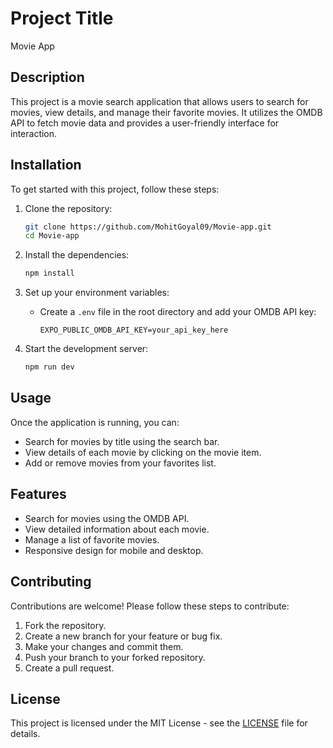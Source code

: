 # Project Title

Movie App

## Description

This project is a movie search application that allows users to search for movies, view details, and manage their favorite movies. It utilizes the OMDB API to fetch movie data and provides a user-friendly interface for interaction.

## Installation

To get started with this project, follow these steps:

1. Clone the repository:
   ```bash
   git clone https://github.com/MohitGoyal09/Movie-app.git
   cd Movie-app
   ```

2. Install the dependencies:
   ```bash
   npm install
   ```

3. Set up your environment variables:
   - Create a `.env` file in the root directory and add your OMDB API key:
     ```
     EXPO_PUBLIC_OMDB_API_KEY=your_api_key_here
     ```

4. Start the development server:
   ```bash
   npm run dev
   ```

## Usage

Once the application is running, you can:

- Search for movies by title using the search bar.
- View details of each movie by clicking on the movie item.
- Add or remove movies from your favorites list.

## Features

- Search for movies using the OMDB API.
- View detailed information about each movie.
- Manage a list of favorite movies.
- Responsive design for mobile and desktop.

## Contributing

Contributions are welcome! Please follow these steps to contribute:

1. Fork the repository.
2. Create a new branch for your feature or bug fix.
3. Make your changes and commit them.
4. Push your branch to your forked repository.
5. Create a pull request.

## License

This project is licensed under the MIT License - see the [LICENSE](LICENSE) file for details.
